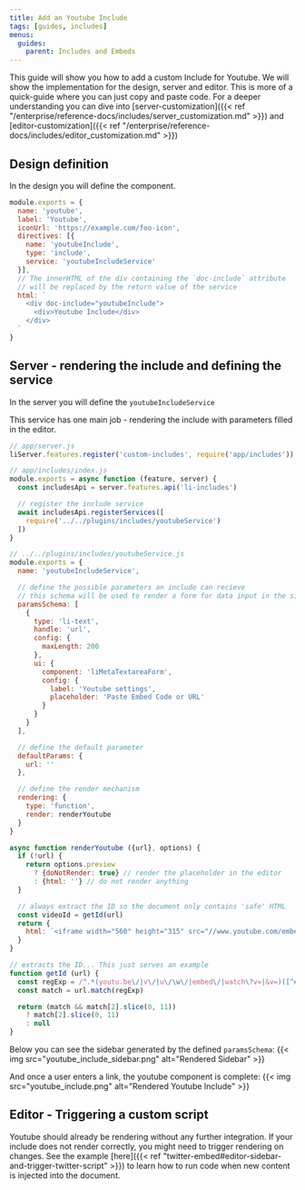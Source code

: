 ```yaml
---
title: Add an Youtube Include
tags: [guides, includes]
menus:
  guides:
    parent: Includes and Embeds
---
```


This guide will show you how to add a custom Include for Youtube. We will show the implementation for the design, server and editor.
This is more of a quick-guide where you can just copy and paste code. For a deeper understanding you can dive into [server-customization]({{< ref "/enterprise/reference-docs/includes/server_customization.md" >}}) and [editor-customization]({{< ref "/enterprise/reference-docs/includes/editor_customization.md" >}})

## Design definition

In the design you will define the component.

```js
module.exports = {
  name: 'youtube',
  label: 'Youtube',
  iconUrl: 'https://example.com/foo-icon',
  directives: [{
    name: 'youtubeInclude',
    type: 'include',
    service: 'youtubeIncludeService'
  }],
  // The innerHTML of the div containing the `doc-include` attribute
  // will be replaced by the return value of the service
  html: `
    <div doc-include="youtubeInclude">
      <div>Youtube Include</div>
    </div>
  `
}
```

## Server - rendering the include and defining the service

In the server you will define the `youtubeIncludeService`

This service has one main job - rendering the include with parameters filled in the editor.

```js
// app/server.js
liServer.features.register('custom-includes', require('app/includes'))

// app/includes/index.js
module.exports = async function (feature, server) {
  const includesApi = server.features.api('li-includes')

  // register the include service
  await includesApi.registerServices([
    require('../../plugins/includes/youtubeService')
  ])
}

// ../../plugins/includes/youtubeService.js
module.exports = {
  name: 'youtubeIncludeService',

  // define the possible parameters an include can recieve
  // this schema will be used to render a form for data input in the sidebar
  paramsSchema: [
    {
      type: 'li-text',
      handle: 'url',
      config: {
        maxLength: 200
      },
      ui: {
        component: 'liMetaTextareaForm',
        config: {
          label: 'Youtube settings',
          placeholder: 'Paste Embed Code or URL'
        }
      }
    }
  ],

  // define the default parameter
  defaultParams: {
    url: ''
  },

  // define the render mechanism
  rendering: {
    type: 'function',
    render: renderYoutube
  }
}

async function renderYoutube ({url}, options) {
  if (!url) {
    return options.preview
      ? {doNotRender: true} // render the placeholder in the editor
      : {html: ''} // do not render anything
  }

  // always extract the ID so the document only contains 'safe' HTML
  const videoId = getId(url)
  return {
    html: `<iframe width="560" height="315" src="//www.youtube.com/embed/${videoId}" frameborder="0" allowfullscreen></iframe>`
  }
}

// extracts the ID... This just serves an example
function getId (url) {
  const regExp = /^.*(youtu.be\/|v\/|u\/\w\/|embed\/|watch\?v=|&v=)([^#&?]*).*/
  const match = url.match(regExp)

  return (match && match[2].slice(0, 11))
    ? match[2].slice(0, 11)
    : null
}
```

Below you can see the sidebar generated by the defined `paramsSchema`:
{{< img src="youtube_include_sidebar.png" alt="Rendered Sidebar" >}}

And once a user enters a link, the youtube component is complete:
{{< img src="youtube_include.png" alt="Rendered Youtube Include" >}}


## Editor - Triggering a custom script
Youtube should already be rendering without any further integration.
If your include does not render correctly, you might need to trigger rendering on changes. See the example [here]({{< ref "twitter-embed#editor-sidebar-and-trigger-twitter-script" >}}) to learn how to run code when new content is injected into the document.
